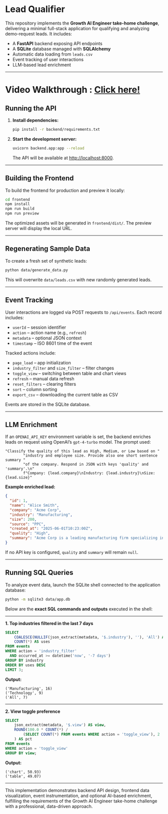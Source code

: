 # Lead Qualifier

This repository implements the **Growth AI Engineer take-home challenge**, delivering a minimal full-stack application for qualifying and analyzing demo-request leads. It includes:

- A **FastAPI** backend exposing API endpoints
- A **SQLite** database managed with **SQLAlchemy**
- Automatic data loading from `leads.csv`
- Event tracking of user interactions
- LLM-based lead enrichment

---

# Video Walkthrough : [Click here!](https://drive.google.com/file/d/1OUEb_B1_2B9mkM5hzS7VZDzlEMthFmo8/view?usp=sharing)

## Running the API

1. **Install dependencies:**

   ```bash
   pip install -r backend/requirements.txt
   ```

2. **Start the development server:**

   ```bash
   uvicorn backend.app:app --reload
   ```

   The API will be available at [http://localhost:8000](http://localhost:8000).

---

## Building the Frontend

To build the frontend for production and preview it locally:

```bash
cd frontend
npm install
npm run build
npm run preview
```

The optimized assets will be generated in `frontend/dist/`. The preview server will display the local URL.

---

## Regenerating Sample Data

To create a fresh set of synthetic leads:

```bash
python data/generate_data.py
```

This will overwrite `data/leads.csv` with new randomly generated leads.

---

## Event Tracking

User interactions are logged via POST requests to `/api/events`. Each record includes:

- `userId` – session identifier
- `action` – action name (e.g., `refresh`)
- `metadata` – optional JSON context
- `timestamp` – ISO 8601 time of the event

Tracked actions include:

- `page_load` – app initialization
- `industry_filter` and `size_filter` – filter changes
- `toggle_view` – switching between table and chart views
- `refresh` – manual data refresh
- `reset_filters` – clearing filters
- `sort` – column sorting
- `export_csv` – downloading the current table as CSV

Events are stored in the SQLite database.

---

## LLM Enrichment

If an `OPENAI_API_KEY` environment variable is set, the backend enriches leads on request using OpenAI’s `gpt-4-turbo` model. The prompt used:

```
"Classify the quality of this lead as High, Medium, or Low based on "
        "industry and employee size. Provide also one short sentence summary "
        "of the company. Respond in JSON with keys 'quality' and 'summary'.\n"
        f"Company: {lead.company}\nIndustry: {lead.industry}\nSize: {lead.size}"
```

**Example enriched lead:**

```json
{
  "id": 1,
  "name": "Alice Smith",
  "company": "Acme Corp",
  "industry": "Manufacturing",
  "size": 200,
  "source": "PPC",
  "created_at": "2025-06-01T10:23:00Z",
  "quality": "High",
  "summary": "Acme Corp is a leading manufacturing firm specializing in..."
}
```

If no API key is configured, `quality` and `summary` will remain `null`.

---

## Running SQL Queries

To analyze event data, launch the SQLite shell connected to the application database:

```bash
python -m sqlite3 data/app.db
```

Below are the **exact SQL commands and outputs** executed in the shell:

---

**1. Top industries filtered in the last 7 days**

```sql
SELECT
    COALESCE(NULLIF(json_extract(metadata, '$.industry'), ''), 'All') AS industry,
    COUNT(*) AS uses
FROM events
WHERE action = 'industry_filter'
  AND occurred_at >= datetime('now', '-7 days')
GROUP BY industry
ORDER BY uses DESC
LIMIT 3;
```

**Output:**

```
('Manufacturing', 16)
('Technology', 9)
('All', 7)
```

---

**2. View toggle preference**

```sql
SELECT
    json_extract(metadata, '$.view') AS view,
    ROUND(100.0 * COUNT(*) /
        (SELECT COUNT(*) FROM events WHERE action = 'toggle_view'), 2
    ) AS pct
FROM events
WHERE action = 'toggle_view'
GROUP BY view;
```

**Output:**

```
('chart', 50.93)
('table', 49.07)
```

---

This implementation demonstrates backend API design, frontend data visualization, event instrumentation, and optional AI-based enrichment, fulfilling the requirements of the Growth AI Engineer take-home challenge with a professional, data-driven approach.

